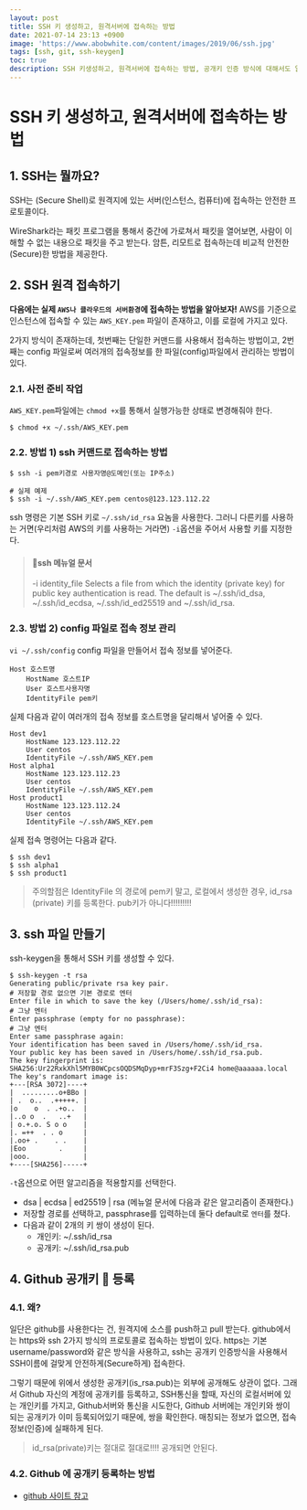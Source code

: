 ```yaml
---
layout: post
title: SSH 키 생성하고, 원격서버에 접속하는 방법
date: 2021-07-14 23:13 +0900
image: 'https://www.abobwhite.com/content/images/2019/06/ssh.jpg'
tags: [ssh, git, ssh-keygen]
toc: true
description: SSH 키생성하고, 원격서버에 접속하는 방법, 공개키 인증 방식에 대해서도 알아본다.
---
```

# SSH 키 생성하고, 원격서버에 접속하는 방법

## 1. SSH는 뭘까요? 

SSH는 (Secure Shell)로 원격지에 있는 서버(인스턴스, 컴퓨터)에 접속하는 안전한 프로토콜이다. 

WireShark라는 패킷 프로그램을 통해서 중간에 가로쳐서 패킷을 열어보면, 사람이 이해할 수 없는 내용으로 패킷을 주고 받는다. 암튼, 리모트로 접속하는데 비교적 안전한(Secure)한 방법을 제공한다. 

## 2. SSH 원격 접속하기

**다음에는 실제 `AWS나 클라우드의 서버환경`에 접속하는 방법을 알아보자!**
AWS를 기준으로 인스턴스에 접속할 수 있는 `AWS_KEY.pem` 파일이 존재하고, 이를 로컬에 가지고 있다. 

2가지 방식이 존재하는데, 첫번째는 단일한 커맨드를 사용해서 접속하는 방법이고, 2번째는 config 파일로써 여러개의 접속정보를 한 파일(config)파일에서 관리하는 방법이 있다. 

### 2.1. 사전 준비 작업

`AWS_KEY.pem`파일에는 `chmod +x`를 통해서 실행가능한 상태로 변경해줘야 한다. 

```shell
$ chmod +x ~/.ssh/AWS_KEY.pem 
```



### 2.2. 방법 1) ssh 커맨드로 접속하는 방법

```shell
$ ssh -i pem키경로 사용자명@도메인(또는 IP주소)

# 실제 예제 
$ ssh -i ~/.ssh/AWS_KEY.pem centos@123.123.112.22
```

ssh 명령은 기본 SSH 키로 `~/.ssh/id_rsa` 요놈을 사용한다. 그러니 다른키를 사용하는 거면(우리처럼 AWS의 키를 사용하는 거라면) `-i`옵션을 주어서 사용할 키를 지정한다. 



> #### 📌ssh 메뉴얼 문서 
>
> -i identity_file
> Selects a file from which the identity (private key) for public key authentication is read.  The default is ~/.ssh/id_dsa, ~/.ssh/id_ecdsa, ~/.ssh/id_ed25519 and ~/.ssh/id_rsa.



### 2.3. 방법 2) config 파일로 접속 정보 관리

`vi ~/.ssh/config` config 파일을 만들어서 접속 정보를 넣어준다.

```shell
Host 호스트명
    HostName 호스트IP
    User 호스트사용자명
    IdentityFile pem키
```

실제 다음과 같이 여러개의 접속 정보를 호스트명을 달리해서 넣어줄 수 있다. 

```shell
Host dev1
	HostName 123.123.112.22
	User centos
	IdentityFile ~/.ssh/AWS_KEY.pem
Host alpha1
	HostName 123.123.112.23
	User centos
	IdentityFile ~/.ssh/AWS_KEY.pem
Host product1
	HostName 123.123.112.24
	User centos
	IdentityFile ~/.ssh/AWS_KEY.pem
```



실제 접속 명령어는 다음과 같다.

```shell
$ ssh dev1
$ ssh alpha1
$ ssh product1
```



> 주의할점은 IdentityFile 의 경로에 pem키 말고, 로컬에서 생성한 경우, id_rsa (private) 키를 등록한다. pub키가 아니다!!!!!!!!!



## 3. ssh 파일 만들기 

ssh-keygen을 통해서 SSH 키를 생성할 수 있다. 

```shell
$ ssh-keygen -t rsa
Generating public/private rsa key pair.
# 저장할 경로 없으면 기본 경로로 엔터
Enter file in which to save the key (/Users/home/.ssh/id_rsa):
# 그냥 엔터
Enter passphrase (empty for no passphrase):
# 그냥 엔터
Enter same passphrase again:
Your identification has been saved in /Users/home/.ssh/id_rsa.
Your public key has been saved in /Users/home/.ssh/id_rsa.pub.
The key fingerprint is:
SHA256:Ur22RxkXhl5MYB0WCpcsOQDSMqDyp+mrF3Szg+F2Ci4 home@aaaaaa.local
The key's randomart image is:
+---[RSA 3072]----+
|  .........o+BBo |
| .  o..  .+++++. |
|o    o  . .+o..  |
|..o o  .   ..+   |
| o.+.o. S o o    |
|. =++  . . o     |
|.oo+ .    . .    |
|Eoo        .     |
|ooo.             |
+----[SHA256]-----+
```

`-t`옵션으로 어떤 알고리즘을 적용할지를 선택한다. 

- dsa | ecdsa | ed25519 | rsa  (메뉴얼 문서에 다음과 같은 알고리즘이 존재한다.)
- 저장할 경로를 선택하고, passphrase를 입력하는데 둘다 default로 `엔터`를 쳤다.
- 다음과 같이 2개의 키 쌍이 생성이 된다. 
  - 개인키: ~/.ssh/id_rsa 
  - 공개키: ~/.ssh/id_rsa.pub





## 4. Github 공개키 🔑 등록

### 4.1. 왜? 

일단은 github를 사용한다는 건, 원격지에 소스를 push하고 pull 받는다. github에서는 https와 ssh 2가지 방식의 프로토콜로 접속하는 방법이 있다. https는 기본 username/password와 같은 방식을 사용하고, ssh는 공개키 인증방식을 사용해서 SSH이름에 걸맞게 안전하게(Secure하게) 접속한다. 

그렇기 때문에 위에서 생성한 공개키(is_rsa.pub)는 외부에 공개해도 상관이 없다. 그래서 Github 자신의 계정에 공개키를 등록하고, SSH통신을 할때, 자신의 로컬서버에 있는 개인키를 가지고, Github서버와 통신을 시도한다, Github 서버에는 개인키와 쌍이 되는 공개키가 이미 등록되어있기 때문에, 쌍을 확인한다. 매칭되는 정보가 없으면, 접속정보(인증)에 실패하게 된다. 

>  id_rsa(private)키는 절대로 절대로‼️‼️ 공개되면 안된다.



### 4.2. Github 에 공개키 등록하는 방법

- [github 사이트 참고](https://docs.github.com/en/github/authenticating-to-github/connecting-to-github-with-ssh/adding-a-new-ssh-key-to-your-github-account)